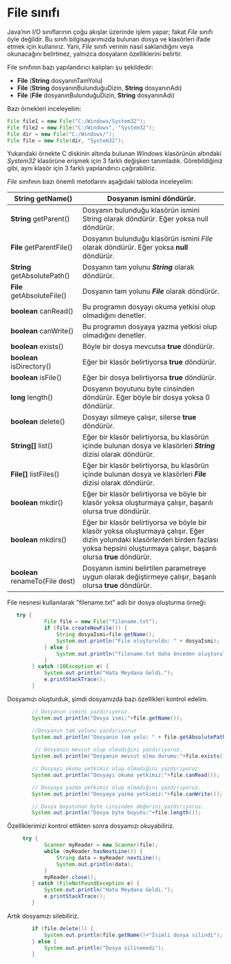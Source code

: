 # File sınıfı

Java’nın I/O sınıflarının çoğu akışlar üzerinde işlem yapar; fakat _File_ sınıfı öyle değildir. Bu sınıfı bilgisayarımızda bulunan dosya ve klasörleri ifade etmek için kullanırız. Yani, _File_ sınıfı verinin nasıl saklandığını veya okunacağını belirtmez, yalnızca dosyaların özelliklerini belirtir.

File sınıfının bazı yapılandırıcı kalıpları şu şekildedir:

- **File** (**String** dosyanınTamYolu)
- **File** (**String** dosyanınBulunduğuDizin, **String** dosyanınAdı)
- **File** (**File** dosyanınBulunduğuDizin, **String** dosyanınAdı)

Bazı örnekleri inceleyelim:

```java
File file1 = new File("C:/Windows/System32");
File file2 = new File("C:/Windows", "System32");
File dir = new File("C:/Windows/");
File file = new File(dir, "System32");
```

Yukarıdaki örnekte C diskinin altında bulunan _Windows_ klasörünün altındaki _System32_ klasörüne erişmek için 3 farklı değişken tanımladık. Görebildiğiniz gibi, aynı klasör için 3 farklı yapılandırıcı çağırabiliriz.

_File_ sınıfının bazı önemli metotlarını aşağıdaki tabloda inceleyelim:

| **String** getName()            | Dosyanın ismini döndürür.                                    |
| ------------------------------- | ------------------------------------------------------------ |
| **String** getParent()          | Dosyanın bulunduğu klasörün ismini String olarak döndürür. Eğer yoksa null döndürür. |
| **File** getParentFile()        | Dosyanın bulunduğu klasörün ismini _File_ olarak döndürür. Eğer yoksa **null** döndürür. |
| **String** getAbsolutePath()    | Dosyanın tam yolunu **_String_** olarak döndürür.            |
| **File** getAbsoluteFile()      | Dosyanın tam yolunu **_File_** olarak döndürür.              |
| **boolean** canRead()           | Bu programın dosyayı okuma yetkisi olup olmadığını denetler. |
| **boolean** canWrite()          | Bu programın dosyaya yazma yetkisi olup olmadığını denetler. |
| **boolean** exists()            | Böyle bir dosya mevcutsa **true** döndürür.                  |
| **boolean** isDirectory()       | Eğer bir klasör belirtiyorsa **true** döndürür.              |
| **boolean** isFile()            | Eğer bir dosya belirtiyorsa **true** döndürür.               |
| **long** length()               | Dosyanın boyutunu byte cinsinden döndürür. Eğer böyle bir dosya yoksa 0 döndürür. |
| **boolean** delete()            | Dosyayı silmeye çalışır, silerse **true** döndürür.          |
| **String[]** list()             | Eğer bir klasör belirtiyorsa, bu klasörün içinde bulunan dosya ve klasörleri **_String_** dizisi olarak döndürür. |
| **File[]** listFiles()          | Eğer bir klasör belirtiyorsa, bu klasörün içinde bulunan dosya ve klasörleri **_File_** dizisi olarak döndürür. |
| **boolean** mkdir()             | Eğer bir klasör belirtiyorsa ve böyle bir klasör yoksa oluşturmaya çalışır, başarılı olursa true döndürür. |
| **boolean** mkdirs()            | Eğer bir klasör belirtiyorsa ve böyle bir klasör yoksa oluşturmaya çalışır. Eğer dizin yolundaki klasörlerden birden fazlası yoksa hepsini oluşturmaya çalışır, başarılı olursa **true** döndürür. |
| **boolean** renameTo(File dest) | Dosyanın ismini belirtilen parametreye uygun olarak değiştirmeye çalışır, başarılı olursa **true** döndürür. |

File nesnesi kullanılarak "filename.txt" adlı bir dosya oluşturma örneği:

``` java
   try {
            File file = new File("filename.txt");
            if (file.createNewFile()) {
                String dosyaIsmi=file.getName(); 
                System.out.println("File oluşturuldu: " + dosyaIsmi);
            } else {
                System.out.println("filename.txt daha önceden oluşturulmuş.");
            }
        } catch (IOException e) {
            System.out.println("Hata Meydana Geldi.");
            e.printStackTrace();
        }
```

Dosyamızı oluşturduk, şimdi dosyamızda bazı özellikleri kontrol edelim.

``` java
  		// Dosyanın ismini yazdırıyoruz.
		System.out.println("Dosya ismi:"+file.getName());

		//Dosyanın tam yolunu yazdırıyoruz  
        System.out.println("Dosyanın tam yolu: " + file.getAbsolutePath());
		
		 // Dosyanın mevcut olup olmadığını yazdırıyoruz.
        System.out.println("Dosyanın mevcut olma durumu:"+file.exists());

        // Dosyayı okuma yetkimiz olup olmadığını yazdırıyoruz.
        System.out.println("Dosyayı okuma yetkimiz:"+file.canRead());

        // Dosyaya yazma yetkimiz olup olmadığını yazdırıyoruz.
        System.out.println("Dosyaya yazma yetkimiz:"+file.canWrite());

        // Dosya boyutunun byte cinsinden değerini yazdırıyoruz.
        System.out.println("Dosya byte boyutu:"+file.length());

```

Özelliklerimizi kontrol ettikten sonra dosyamızı okuyabiliriz.

```java
	 try {          
            Scanner myReader = new Scanner(file);
            while (myReader.hasNextLine()) {
                String data = myReader.nextLine();
                System.out.println(data);
            }
            myReader.close();
        } catch (FileNotFoundException e) {
            System.out.println("Hata Meydana Geldi.");
            e.printStackTrace();
        }
```



Artık dosyamızı silebiliriz.

``` java
 		if (file.delete()) {
            System.out.println(file.getName()+"İsimli dosya silindi");
        } else {
            System.out.println("Dosya silinemedi");
        }
```


